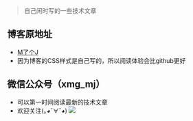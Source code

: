 > 自己闲时写的一些技术文章
## 博客原地址
- [M了个J](https://www.cnblogs.com/mjios/)
- 因为博客的CSS样式是自己写的，所以阅读体验会比github更好




## 微信公众号（xmg_mj）
- 可以第一时间阅读最新的技术文章
- 欢迎关注(｡◕ˇ∀ˇ◕)
![](https://img2020.cnblogs.com/blog/497279/202004/497279-20200409160435413-1173031013.jpg)